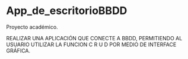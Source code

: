 # App_de_escritorioBBDD
Proyecto académico.

REALIZAR UNA APLICACIÓN QUE CONECTE A  BBDD,
PERMITIENDO AL USUARIO UTILIZAR LA FUNCION C R U D POR MEDIO DE INTERFACE GRÁFICA.
